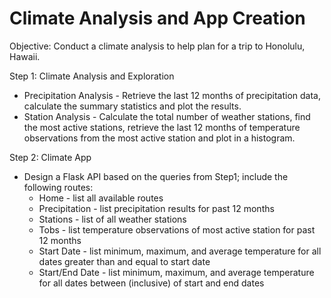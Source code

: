 # Climate Analysis and App Creation


Objective:  Conduct a climate analysis to help plan for a trip to Honolulu, Hawaii.

Step 1: Climate Analysis and Exploration
* Precipitation Analysis - Retrieve the last 12 months of precipitation data, calculate the summary statistics and plot the results.
* Station Analysis - Calculate the total number of weather stations, find the most active stations, retrieve the last 12 months of temperature observations
   from the most active station and plot in a histogram.

Step 2:  Climate App
* Design a Flask API based on the queries from Step1; include the following routes:
   * Home - list all available routes
   * Precipitation - list precipitation results for past 12 months
   * Stations - list of all weather stations
   * Tobs - list temperature observations of most active station for past 12 months
   * Start Date - list minimum, maximum, and average temperature for all dates greater than and equal to start date
   * Start/End Date - list minimum, maximum, and average temperature for all dates between (inclusive) of start and end dates
   
   
